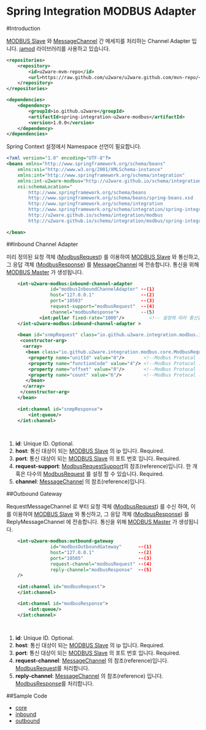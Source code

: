 Spring Integration MODBUS Adapter
=================================================

#Introduction 


[MODBUS Slave](http://www.modbus.org/) 와 [MessageChannel](http://docs.spring.io/spring-integration/docs/4.2.4.RELEASE/reference/html/messaging-channels-section.html#channel) 간 메세지를 처리하는 Channel Adapter 입니다. [jamod](http://jamod.sourceforge.net/) 라이브러리를 사용하고 있습니다.

```xml
<repositories>
    <repository>
        <id>u2ware-mvm-repo</id>
        <url>https://raw.github.com/u2ware/u2ware.github.com/mvn-repo/</url>
    </repository>
</repositories>

<dependencies>
	<dependency>
		<groupId>io.github.u2ware</groupId>
		<artifactId>spring-integration-u2ware-modbus</artifactId>
		<version>1.0.0</version>
	</dependency>
</dependencies>
```

Spring Context 설정에서 Namespace 선언이 필요합니다.

```xml
<?xml version="1.0" encoding="UTF-8"?>
<beans xmlns="http://www.springframework.org/schema/beans"
	xmlns:xsi="http://www.w3.org/2001/XMLSchema-instance"
	xmlns:int="http://www.springframework.org/schema/integration"
	xmlns:int-u2ware-modbus="http://u2ware.github.io/schema/integration/modbus"
	xsi:schemaLocation="
		http://www.springframework.org/schema/beans 
		http://www.springframework.org/schema/beans/spring-beans.xsd
		http://www.springframework.org/schema/integration 
		http://www.springframework.org/schema/integration/spring-integration.xsd
		http://u2ware.github.io/schema/integration/modbus 
		http://u2ware.github.io/schema/integration/modbus/spring-integration-modbus.xsd">
		
</bean>
```

##Inbound Channel Adapter

미리 정의된 요청 객체 ([ModbusRequest](src/main/java/io/github/u2ware/integration/modbus/core/ModbusRequest.java)) 를 이용하여 [MODBUS Slave](http://www.modbus.org/) 와 통신하고, 그 응답 객체 ([ModbusResponse](src/main/java/io/github/u2ware/integration/modbus/core/ModbusResponse.java)) 를 [MessageChannel](http://docs.spring.io/spring-integration/docs/4.2.4.RELEASE/reference/html/messaging-channels-section.html#channel) 에 전송합니다. 통신을 위해  [MODBUS Master](http://www.modbus.org/) 가 생성됩니다.



```xml
	<int-u2ware-modbus:inbound-channel-adapter 
				id="modbusInboundChannelAdapter" --(1)
				host="127.0.0.1"                 --(2)
				port="10503"                     --(3)
				request-support="modbusRequest"  --(4)
				channel="modbusResponse">	     --(5)
			<int:poller fixed-rate="1000"/>         <!-- 설정에 따라 통신을 반복 합니다.(polling) -->
	</int-u2ware-modbus:inbound-channel-adapter >
	
	<bean id="snmpRequest" class="io.github.u2ware.integration.modbus.inbound.ModbusRequestSupport">
	 <constructor-arg>
	  <array>
	   <bean class="io.github.u2ware.integration.modbus.core.ModbusRequest">
		<property name="unitId" value="0"/>       <!--Modbus Protocal 의 unitId -->
		<property name="functionCode" value="4"/> <!--Modbus Protocal 의 functionCode -->
		<property name="offset" value="0"/>       <!--Modbus Protocal 의 offset -->
		<property name="count" value="6"/>        <!--Modbus Protocal 의 count -->
	   </bean>
	  </array>
	 </constructor-arg>
	</bean>
	
	<int:channel id="snmpResponse">   
		<int:queue/>
	</int:channel>
	              				
				
```

1. **id**:	Unique ID.  Optional.
2. **host**: 통신 대상이 되는 [MODBUS Slave](http://www.modbus.org/) 의 ip 입니다. Required.
3. **port**: 통신 대상이 되는 [MODBUS Slave](http://www.modbus.org/) 의 포트 번호 입니다. Required.
4. **request-support**:  [ModbusRequestSupport](src/main/java/io/github/u2ware/integration/modbus/inbound/ModbusRequestSupport.java)의 참조(reference)입니다. 한 개 혹은 다수의 [ModbusRequest](src/main/java/io/github/u2ware/integration/modbus/core/ModbusRequest.java) 를 설정 할 수 있습니다. Required.
5. **channel**: [MessageChannel](http://docs.spring.io/spring-integration/docs/4.2.4.RELEASE/reference/html/messaging-channels-section.html#channel) 의 참조(reference)입니다.


##Outbound Gateway


RequestMessageChannel 로 부터 요청 객체 ([ModbusRequest](src/main/java/io/github/u2ware/integration/modbus/core/ModbusRequest.java)) 를 수신 하여, 이를 이용하여 [MODBUS Slave](http://www.modbus.org/) 와 통신하고, 그 응답 객체 ([ModbusResponse](src/main/java/io/github/u2ware/integration/modbus/core/ModbusResponse.java)) 를 ReplyMessageChannel 에 전송합니다. 통신을 위해  [MODBUS  Master](http://www.modbus.org/) 가 생성됩니다.

```xml
	<int-u2ware-modbus:outbound-gateway 
				id="modbusOutboundGateway"      --(1)
				host="127.0.0.1"                --(2)
				port="10505"                    --(3)
				request-channel="modbusRequest" --(4)
				reply-channel="modbusResponse"  --(5)
	/>
	
	<int:channel id="modbusRequest">
	</int:channel>

	<int:channel id="modbusResponse">
		<int:queue/>
	</int:channel>
				
				
```

1. **id**:	Unique ID.  Optional.
2. **host**: 통신 대상이 되는 [MODBUS Slave](http://www.modbus.org/) 의 ip 입니다. Required.
3. **port**: 통신 대상이 되는 [MODBUS Slave](http://www.modbus.org/) 의 포트 번호 입니다. Required.
4. **request-channel**: [MessageChannel](http://docs.spring.io/spring-integration/docs/4.2.4.RELEASE/reference/html/messaging-channels-section.html#channel) 의 참조(reference)입니다. [ModbusRequest](src/main/java/io/github/u2ware/integration/modbus/core/ModbusRequest.java)를 처리합니다.
5. **reply-channel**: [MessageChannel](http://docs.spring.io/spring-integration/docs/4.2.4.RELEASE/reference/html/messaging-channels-section.html#channel) 의 참조(reference) 입니다. [ModbusResponse](src/main/java/io/github/u2ware/integration/modbus/core/ModbusResponse.java)를 처리합니다. 



##Sample Code


* [core](src/test/java/io/github/u2ware/integration/modbus/core/)
* [inbound](src/test/java/io/github/u2ware/integration/modbus/inbound/)
* [outbound](src/test/java/io/github/u2ware/integration/modbus/outbound/)





